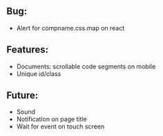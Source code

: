## Bug:
- Alert for compname.css.map on react

## Features:
- Documents: scrollable code segments on mobile
- Unique id/class

## Future:
- Sound
- Notification on page title
- Wait for event on touch screen